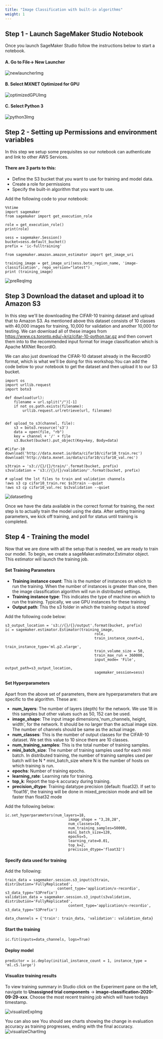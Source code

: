 ```yaml
---
title: "Image Classification with built-in algorithms"
weight: 1
---
```


## Step 1 - Launch SageMaker Studio Notebook
Once you launch SageMaker Studio follow the instructions below to start a notebook.

#### A. Go to File-> New Launcher
![newlauncherImg](https://aiml-data.s3.amazonaws.com/workshop/new-launcher.png)

#### B. Select MXNET Optimized for GPU
![optimizedGPUImg](https://aiml-data.s3.amazonaws.com/workshop/Choose-mxnet.png)

#### C. Select Python 3
![python3Img](https://aiml-data.s3.amazonaws.com/workshop/select-python3.png)

## Step 2 - Setting up Permissions and environment variables
In this step we setup some prequisites so our notebook can authenticate and link to other AWS Services.
#### There are 3 parts to this:
- Define the S3 bucket that you want to use for training and model data.
- Create a role for permissions
- Specify the built-in algorithm that you want to use.

Add the following code to your notebook:
```
%%time
import sagemaker
from sagemaker import get_execution_role

role = get_execution_role()
print(role)

sess = sagemaker.Session()
bucket=sess.default_bucket()
prefix = 'ic-fulltraining'
```

```
from sagemaker.amazon.amazon_estimator import get_image_uri

training_image = get_image_uri(sess.boto_region_name, 'image-classification', repo_version="latest")
print (training_image)
```

![preReqImg](https://aiml-data.s3.amazonaws.com/workshop/prereqs.png)

## Step 3 Download the dataset and upload it to Amazon S3
In this step we'll be downloading the CIFAR-10 training dataset and upload that to Amazon S3. As mentioned above this dataset consists of 10 classes with 40,000 images for training, 10,000 for validation and another 10,000 for testing. We can download all of these images from https://www.cs.toronto.edu/~kriz/cifar-10-python.tar.gz and then convert them into to the recommended input format for image classification which is Apache MXNet RecordIO.

We can also just download the CIFAR-10 dataset already in the RecordIO format, which is what we'll be doing for this workshop.You can add the code below to your notebook to get the dataset and then upload it to our S3 bucket.

```
import os
import urllib.request
import boto3

def download(url):
    filename = url.split("/")[-1]
    if not os.path.exists(filename):
        urllib.request.urlretrieve(url, filename)


def upload_to_s3(channel, file):
    s3 = boto3.resource('s3')
    data = open(file, "rb")
    key = channel + '/' + file
    s3.Bucket(bucket).put_object(Key=key, Body=data)

#Cifar-10
download('http://data.mxnet.io/data/cifar10/cifar10_train.rec')
download('http://data.mxnet.io/data/cifar10/cifar10_val.rec')
```

```
s3train = 's3://{}/{}/train/'.format(bucket, prefix)
s3validation = 's3://{}/{}/validation/'.format(bucket, prefix)

# upload the lst files to train and validation channels
!aws s3 cp cifar10_train.rec $s3train --quiet
!aws s3 cp cifar10_val.rec $s3validation --quiet
```

![datasetImg](https://aiml-data.s3.amazonaws.com/workshop/download-dataset.png)

Once we have the data available in the correct format for training, the next step is to actually train the model using the data. After setting training parameters, we kick off training, and poll for status until training is completed.

## Step 4 - Training the model
Now that we are done with all the setup that is needed, we are ready to train our model. To begin, we create a sageMaker.estimator.Estimator object. This estimator will launch the training job.

#### Set Training Parameters

- **Training instance count**: This is the number of instances on which to run the training. When the number of instances is greater than one, then the image classification algorithm will run in distributed settings.
- **Training instance type**: This indicates the type of machine on which to run the training. Typically, we use GPU instances for these training
- **Output path**: This the s3 folder in which the training output is stored`

Add the following code below:

```
s3_output_location = 's3://{}/{}/output'.format(bucket, prefix)
ic = sagemaker.estimator.Estimator(training_image,
                                         role,
                                         train_instance_count=1,
                                         train_instance_type='ml.p2.xlarge',
                                         train_volume_size = 50,
                                         train_max_run = 360000,
                                         input_mode= 'File',
                                         output_path=s3_output_location,
                                         sagemaker_session=sess)
```

#### Set Hyperparameters

Apart from the above set of parameters, there are hyperparameters that are specific to the algorithm. These are:

- **num_layers**: The number of layers (depth) for the network. We use 18 in this samples but other values such as 50, 152 can be used.
- **image_shape**: The input image dimensions,'num_channels, height, width', for the network. It should be no larger than the actual image size. The number of channels should be same as the actual image.
- **num_classes**: This is the number of output classes for the CIFAR-10 dataset. We set this value to 10 since there are 10 classes.  
- **num_training_samples**: This is the total number of training samples.
- **mini_batch_size**: The number of training samples used for each mini batch. In distributed training, the number of training samples used per batch will be N * mini_batch_size where N is the number of hosts on which training is run.
- **epochs**: Number of training epochs.
- **learning_rate**: Learning rate for training.
- **top_k**: Report the top-k accuracy during training.
- **precision_dtype**: Training datatype precision (default: float32). If set to 'float16', the training will be done in mixed_precision mode and will be faster than float32 mode

Add the following below:

```
ic.set_hyperparameters(num_layers=18,
                             image_shape = "3,28,28",
                             num_classes=10,
                             num_training_samples=50000,
                             mini_batch_size=128,
                             epochs=5,
                             learning_rate=0.01,
                             top_k=2,
                             precision_dtype='float32')
```

#### Specify data used for training
Add the following:

```
train_data = sagemaker.session.s3_input(s3train, distribution='FullyReplicated',
                        content_type='application/x-recordio', s3_data_type='S3Prefix')
validation_data = sagemaker.session.s3_input(s3validation, distribution='FullyReplicated',
                             content_type='application/x-recordio', s3_data_type='S3Prefix')

data_channels = {'train': train_data, 'validation': validation_data}
```

#### Start the training

```
ic.fit(inputs=data_channels, logs=True)
```

#### Deploy model

```
predictor = ic.deploy(initial_instance_count = 1, instance_type = 'ml.c5.large')
```

#### Visualize training results
To view training summary in Studio click on the Experiment pane on the left, navigate to **Unassigned trial components** -> **image-classification-2020-09-29-xxx**. Choose the most recent training job which will have todays timestamp.

![visualizeExpImg](https://aiml-data.s3.amazonaws.com/workshop/visualize-experiments.png)

You can also see You should see charts showing the change in evaluation accuracy as training progresses, ending with the final accuracy.
![visualizeChartImg](https://aiml-data.s3.amazonaws.com/workshop/visualize-chart.png)
